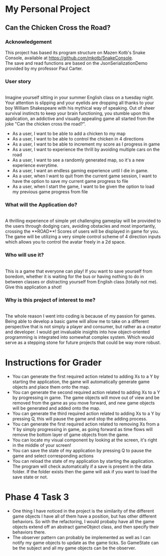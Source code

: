 # My Personal Project

## Can the Chicken Cross the Road?

### Acknowledgement
This project has based its program structure on Mazen Kotb's Snake Console, available
at https://github.com/mkotb/SnakeConsole. <br>
The save and read functions are based on the JsonSerializationDemo provided by my professor
Paul Carter.
###  User story
<br>
Imagine yourself sitting in your summer English class on a tuesday night. 
Your attention is slipping and your eyelids are dropping all thanks to
your boy William Shakespeare with his mythical way of speaking. Out of sheer
survival instincts to keep your brain functioning, you stumble upon this
application, an addictive and visually appealing game all started from
the joke "Can the chicken cross the road?".
<br>

- As a user, I want to be able to add a chicken to my map
- As a user, I want to be able to control the chicken in 4 directions
- As a user, I want to be able to increment my score as I progress in game
- As a user, I want to experience the thrill by avoiding multiple cars on the road
- As a user, I want to see a randomly generated map, so it's a new experience everytime.
- As a user, I want an endless gaming experience until I die in game.
- As a user, when I want to quit from the current game session, I want to have the option 
to save my current game progress to file
- As a user, when I start the game, I want to be given the option to load my previous game
progress from file

### What will the Application do?
<br>
A thrilling experience of simple yet challenging gameplay will be provided to
the users through dodging cars, avoiding obstacles and most importantly, crossing
the **ROAD**! Scores of users will be displayed in game for you. The game will be utilizing a very simple control
scheme of 4 direction inputs which allows you to control the avatar freely in a 2d
space.

### Who will use it?
<br>
This is a game that everyone can play! If you want to save yourself from boredom, 
whether it is waiting for the bus or having nothing to do in between classes or 
distracting yourself from English class (totally not me). Give this application a shot!

### Why is this project of interest to me?
<br>
The whole reason I went into coding is because of my passion for games. Being able to develop
a basic game will allow me to take on a different perspective that is
not simply a player and consumer, but rather as a creator and developer. I would get invaluable
insights into how object-oriented programming is integrated into somewhat complex system. Which
would serve as a stepping stone for future projects that could be way more robust.

# Instructions for Grader

- You can generate the first required action related to adding Xs to a Y by starting the application, the game will automatically generate game objects and place them onto the map.
- You can generate the second required action related to adding Xs to a Y by progressing in game. The game objects will move out of view and be removed from the game
as you move forward, and new game objects will be generated and added onto the map.
- You can generate the third required action related to adding Xs to a Y by pressing Q, this will pause the game and stop the adding process.
- You can generate the first required action related to removing Xs from a Y by simply progressing in game, as going forward as time flows will remove the bottom layer of game objects from the game.
- You can locate my visual component by looking at the screen, it's right in the middle of your screen!
- You can save the state of my application by pressing Q to pause the game and select corresponding actions
- You can reload the state of my application by starting the application. The program will check automatically if a save is present in the data folder. 
If the folder exists then the game will ask if you want to load the save state or not.

# Phase 4 Task 3
- One thing I have noticed in the project is the similarity of the different game objects I have
all of them have a position, but has other different behaviors. So with the refactoring, I would probaby
have all the game objects extend off an abstract gameObject class, and then specify their behaviors there.
- The observer pattern can probably be implemented as well as I can notify my game objects to update as the game
ticks. So GameState can be the subject and all my game objects can be the observer.